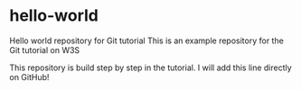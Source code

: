 # hello-world
Hello world repository for Git tutorial
This is an example repository for the Git tutorial on W3S

This repository is build step by step in the tutorial.
I will add this line directly on GitHub!
